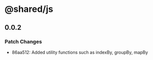 # @shared/js

## 0.0.2

### Patch Changes

- 86aa512: Added utility functions such as indexBy, groupBy, mapBy
